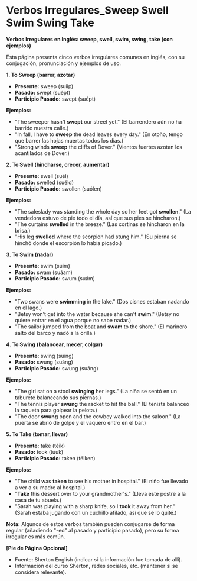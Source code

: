 # Verbos Irregulares_Sweep Swell Swim Swing Take



**Verbos Irregulares en Inglés: sweep, swell, swim, swing, take (con ejemplos)**

Esta página presenta cinco verbos irregulares comunes en inglés, con su conjugación, pronunciación y ejemplos de uso.

**1. To Sweep (barrer, azotar)**

*   **Presente:** sweep (suíip)
*   **Pasado:** swept (suépt)
*   **Participio Pasado:** swept (suépt)

**Ejemplos:**

*   "The sweeper hasn't **swept** our street yet." (El barrendero aún no ha barrido nuestra calle.)
*   "In fall, I have to **sweep** the dead leaves every day." (En otoño, tengo que barrer las hojas muertas todos los días.)
*   "Strong winds **sweep** the cliffs of Dover." (Vientos fuertes azotan los acantilados de Dover.)

**2. To Swell (hincharse, crecer, aumentar)**

*   **Presente:** swell (suél)
*   **Pasado:** swelled (suéld)
*   **Participio Pasado:** swollen (suólen)

**Ejemplos:**

*   "The saleslady was standing the whole day so her feet got **swollen**." (La vendedora estuvo de pie todo el día, así que sus pies se hincharon.)
*   "The curtains **swelled** in the breeze." (Las cortinas se hincharon en la brisa.)
*   "His leg **swelled** where the scorpion had stung him." (Su pierna se hinchó donde el escorpión lo había picado.)

**3. To Swim (nadar)**

*   **Presente:** swim (suím)
*   **Pasado:** swam (suáam)
*   **Participio Pasado:** swum (suám)

**Ejemplos:**

*   "Two swans were **swimming** in the lake." (Dos cisnes estaban nadando en el lago.)
*   "Betsy won't get into the water because she can't **swim**." (Betsy no quiere entrar en el agua porque no sabe nadar.)
*   "The sailor jumped from the boat and **swam** to the shore." (El marinero saltó del barco y nadó a la orilla.)

**4. To Swing (balancear, mecer, colgar)**

*   **Presente:** swing (suíng)
*   **Pasado:** swung (suáng)
*   **Participio Pasado:** swung (suáng)

**Ejemplos:**

*   "The girl sat on a stool **swinging** her legs." (La niña se sentó en un taburete balanceando sus piernas.)
*   "The tennis player **swung** the racket to hit the ball." (El tenista balanceó la raqueta para golpear la pelota.)
*   "The door **swung** open and the cowboy walked into the saloon." (La puerta se abrió de golpe y el vaquero entró en el bar.)

**5. To Take (tomar, llevar)**

*   **Presente:** take (téik)
*   **Pasado:** took (túuk)
*   **Participio Pasado:** taken (téiken)

**Ejemplos:**

*   "The child was **taken** to see his mother in hospital." (El niño fue llevado a ver a su madre al hospital.)
*   "**Take** this dessert over to your grandmother's." (Lleva este postre a la casa de tu abuela.)
*   "Sarah was playing with a sharp knife, so I **took** it away from her." (Sarah estaba jugando con un cuchillo afilado, así que se lo quité.)

**Nota:** Algunos de estos verbos también pueden conjugarse de forma regular (añadiendo "-ed" al pasado y participio pasado), pero su forma irregular es más común.

**[Pie de Página    Opcional]**

*   Fuente: Sherton English (indicar si la información fue tomada de allí).
*   Información del curso Sherton, redes sociales, etc. (mantener si se considera relevante).

